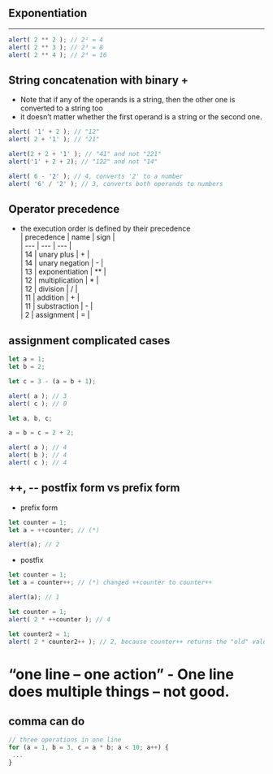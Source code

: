 ## Exponentiation
* **
```javascript
alert( 2 ** 2 ); // 2² = 4
alert( 2 ** 3 ); // 2³ = 8
alert( 2 ** 4 ); // 2⁴ = 16
```

## String concatenation with binary +
* Note that if any of the operands is a string, then the other one is converted to a string too
* it doesn’t matter whether the first operand is a string or the second one.
```javascript
alert( '1' + 2 ); // "12"
alert( 2 + '1' ); // "21"

alert(2 + 2 + '1' ); // "41" and not "221"
alert('1' + 2 + 2); // "122" and not "14"

alert( 6 - '2' ); // 4, converts '2' to a number
alert( '6' / '2' ); // 3, converts both operands to numbers
```
## Operator precedence
* the execution order is defined by their precedence <br />
| precedence | name | sign |<br />
| --- | --- | --- |<br />
| 14 | unary plus | + |<br />
| 14 | unary negation | - |<br />
| 13 | exponentiation | ** |<br />
| 12 | multiplication | * |<br />
| 12 | division | / |<br />
| 11 | addition | + |<br />
| 11 | substraction | - |<br />
| 2 | assignment | = |<br />
## assignment complicated cases
```javascript
let a = 1;
let b = 2;

let c = 3 - (a = b + 1);

alert( a ); // 3
alert( c ); // 0
```
```javascript
let a, b, c;

a = b = c = 2 + 2;

alert( a ); // 4
alert( b ); // 4
alert( c ); // 4
```

## ++, -- postfix form vs prefix form
* prefix form
```javascript
let counter = 1;
let a = ++counter; // (*)

alert(a); // 2
```
* postfix
```javascript
let counter = 1;
let a = counter++; // (*) changed ++counter to counter++

alert(a); // 1
```
```javascript
let counter = 1;
alert( 2 * ++counter ); // 4

let counter2 = 1;
alert( 2 * counter2++ ); // 2, because counter++ returns the "old" value
```
# “one line – one action” - One line does multiple things – not good.

## comma can do
```javascript
// three operations in one line
for (a = 1, b = 3, c = a * b; a < 10; a++) {
 ...
}
```
